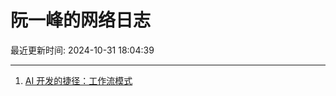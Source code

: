 # 阮一峰的网络日志

最近更新时间: 2024-10-31 18:04:39

--- 
1. [AI 开发的捷径：工作流模式](http://www.ruanyifeng.com/blog/2024/10/coze.html) 
